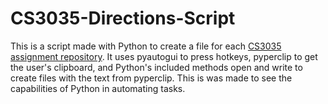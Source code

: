 # CS3035-Directions-Script
<p>This is a script made with Python to create a file for each <a href="https://github.com/AllenTamrazian/CS-3035">CS3035 assignment repository</a>. It uses pyautogui to press hotkeys, pyperclip to get the user's clipboard, and Python's included methods open and write to create files with the text from pyperclip. This is was made to see the capabilities of Python in automating tasks.</p>
